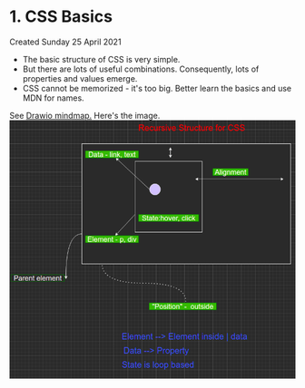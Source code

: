 # 1. CSS Basics
Created Sunday 25 April 2021


* The basic structure of CSS is very simple.
* But there are lots of useful combinations. Consequently, lots of properties and values emerge.
* CSS cannot be memorized - it's too big. Better learn the basics and use MDN for names.

See [Drawio mindmap.](css_mindmap) Here's the image.
![](/assets/1_CSS_Basics-image-1.png)


